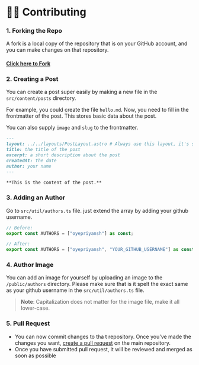 # 👨‍💻 Contributing

### 1. Forking the Repo
A fork is a local copy of the repository that is on your GitHub account, and you can make changes on that repository.
#### [Click here to Fork](https://github.com/oyepriyansh/DevTweet/fork)

### 2. Creating a Post
You can create a post super easily by making a new file in the `src/content/posts` directory.

For example, you could create the file `hello.md`. Now, you need to fill in the frontmatter of the post. This stores basic data about the post.

You can also supply `image` and `slug` to the frontmatter.

```md
---
layout: ../../layouts/PostLayout.astro # Always use this layout, it's so the post gets properly styled
title: the title of the post
excerpt: a short description about the post
createdAt: the date
author: your name
---

**This is the content of the post.**
```

### 3. Adding an Author

Go to  `src/util/authors.ts` file. just extend the array by adding your github username.

```ts
// Before:
export const AUTHORS = ["oyepriyansh"] as const;

// After:
export const AUTHORS = ["oyepriyansh", "YOUR_GITHUB_USERNAME"] as const;
```

### 4. Author Image

You can add an image for yourself by uploading an image to the `/public/authors` directory. Please make sure that is it spelt the exact same as your github username in the `src/util/authors.ts` file.

> **Note**:  Capitalization does not matter for the image file, make it all lower-case.

### 5. Pull Request
- You can now commit changes to tha t repository. Once you've made the changes you want, [create a pull request](https://github.com/oyepriyansh/DevTweet/pulls) on the main repository.
- Once you have submitted pull request, it will be reviewed and merged as soon as possible